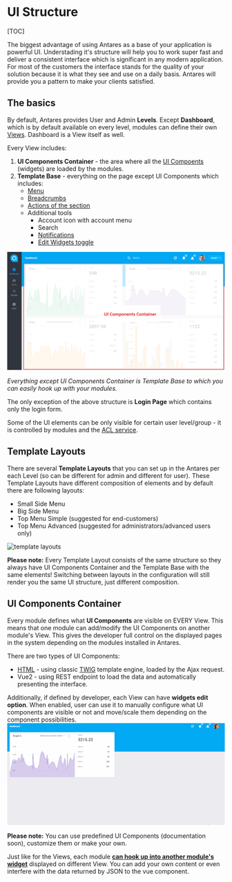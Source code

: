 # UI Structure 

[TOC]

The biggest advantage of using Antares as a base of your application is powerful UI. Understading it's structure will help you to work super fast and deliver a consistent interface which is significant in any modern application. For most of the customers the interface stands for the quality of your solution because it is what they see and use on a daily basis. Antares will provide you a pattern to make your clients satisfied.

## The basics

By default, Antares provides User and Admin **Levels**. Except **Dashboard**, which is by default available on every level, modules can define their own [Views](../modules_development/views_and_ui_components.md). Dashboard is a View itself as well.
  
Every View includes:
1. **UI Components Container** - the area where all the [UI Compoents](../modules_development/views_and_ui_components.md#how-to-create-ui-component) (widgets) are loaded by the modules.  
2. **Template Base** - everything on the page except UI Components which includes:
   * [Menu](../modules_development/views.md#menus)  
   * [Breadcrumbs](../services/breadcrumbs.md)
   * [Actions of the section](../modules_development/views.md#breadcrumbs-menu)
   * Additional tools
      * Account icon with account menu
      * Search
      * [Notifications](../core_modules/notifications.md)
      * [Edit Widgets toggle](../services/ui_component.md#placing-the-widget-on-a-website)
      
![UI Structure](../img/docs/antares_concepts/ui_structure/ui_components_container.png)

*Everything except UI Components Container is Template Base to which you can easily hook up with your modules.*
        
The only exception of the above structure is **Login Page** which contains only the login form.

Some of the UI elements can be only visible for certain user level/group - it is controlled by modules and the [ACL service](../services/acl.md).


## Template Layouts 

There are several **Template Layouts** that you can set up in the Antares per each Level (so can be different for admin and different for user). These Template Layouts have different composition of elements and by default there are following layouts:

* Small Side Menu
* Big Side Menu
* Top Menu Simple (suggested for end-customers)
* Top Menu Advanced (suggested for administrators/advanced users only)

![template layouts](../img/docs/antares_concepts/ui_structure/template_layouts.png)

**Please note:** Every Template Layout consists of the same structure so they always have UI Components Container and the Template Base with the same elements! Switching between layouts in the configuration will still render you the same UI structure, just different composition.

## UI Components Container

Every module defines what **UI Components** are visible on EVERY View. This means that one module can add/modify the UI Components on another module's View. This gives the developer full control on the displayed pages in the system depending on the modules installed in Antares.

There are two types of UI Components:

* [HTML](../modules_development/views_and_ui_components.md#how-to-create-ui-component) - using classic [TWIG](https://twig.sensiolabs.org/doc/2.x/) template engine, loaded by the Ajax request.
* Vue2 - using REST endpoint to load the data and automatically presenting the interface. 

Additionally, if defined by developer, each View can have **widgets edit option**. When enabled, user can use it to manually configure what UI components are visible or not and move/scale them depending on the component possibilities.
![edit_mode](../img/docs/antares_concepts/ui_structure/edit_mode.gif)

**Please note:** You can use predefined UI Components (documentation soon), customize them or make your own.

Just like for the Views, each module [**can hook up into another module's widget**](../modules_development/views_and_ui_components.md#how-to-include-view-to-others) displayed on different View. You can add your own content or even interfere with the data returned by JSON to the vue component.
